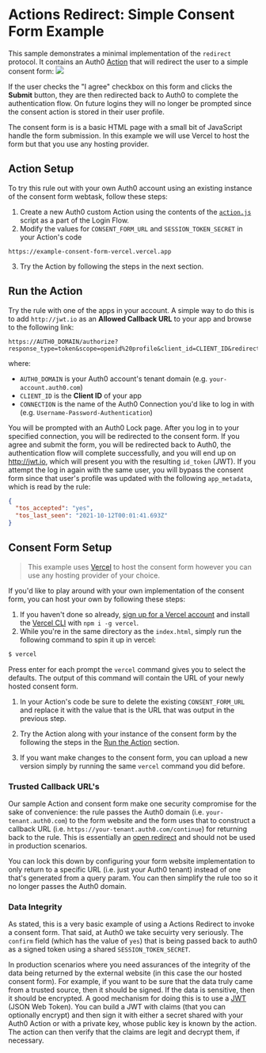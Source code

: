 # Actions Redirect: Simple Consent Form Example

This sample demonstrates a minimal implementation of the `redirect` protocol. It contains an Auth0 [Action](http://auth0.com/docs/actions) that will redirect the user to a simple consent form:
![](https://cloud.githubusercontent.com/assets/3535918/10492764/5eac3cd2-7273-11e5-9717-b1a8305fb4e6.png)

If the user checks the "I agree" checkbox on this form and clicks the **Submit** button, they are then redirected back to Auth0 to complete the authentication flow. On future logins they will no longer be prompted since the consent action is stored in their user profile.

The consent form is is a basic HTML page with a small bit of JavaScript handle the form submission. In this example we will use Vercel to host the form but that you use any hosting provider. 

## Action Setup

To try this rule out with your own Auth0 account using an existing instance of the consent form webtask, follow these steps:

1. Create a new Auth0 custom Action using the contents of the [`action.js`](action.js) script as a part of the Login Flow.
2. Modify the values for `CONSENT_FORM_URL` and `SESSION_TOKEN_SECRET` in your Action's code
```
https://example-consent-form-vercel.vercel.app
```

3. Try the Action by following the steps in the next section.

## Run the Action

Try the rule with one of the apps in your account. A simple way to do this is to add `http://jwt.io` as an **Allowed Callback URL** to your app and browse to the following link:  
```
https://AUTH0_DOMAIN/authorize?response_type=token&scope=openid%20profile&client_id=CLIENT_ID&redirect_uri=http://jwt.io&connection=CONNECTION
```

where:
* `AUTH0_DOMAIN` is your Auth0 account's tenant domain (e.g. `your-account.auth0.com`)
* `CLIENT_ID` is the **Client ID** of your app
* `CONNECTION` is the name of the Auth0 Connection you'd like to log in with (e.g. `Username-Password-Authentication`)

You will be prompted with an Auth0 Lock page. After you log in to your specified connection, you will be redirected to the consent form. If you agree and submit the form, you will be redirected back to Auth0, the authentication flow will complete successfully, and you will end up on http://jwt.io, which will present you with the resulting `id_token` (JWT). If you attempt the log in again with the same user, you will bypass the consent form since that user's profile was updated with the following `app_metadata`, which is read by the rule:

```json
{
  "tos_accepted": "yes",
  "tos_last_seen": "2021-10-12T00:01:41.693Z"
}
```

## Consent Form Setup

> This example uses [Vercel](https://vercel.com/) to host the consent form however you can use any hosting provider of your choice. 

If you'd like to play around with your own implementation of the consent form, you can host your own by following these steps:

1. If you haven't done so already, [sign up for a Vercel account](https://vercel.com/signup) and install the [Vercel CLI](https://github.com/vercel/vercel/tree/main/packages/cli) with `npm i -g vercel`. 
1. While you're in the same directory as the `index.html`, simply run the following command to spin it up in vercel:  
  ```bash
  $ vercel
  ```

Press enter for each prompt the `vercel` command gives you to select the defaults. The output of this command will contain the URL of your newly hosted consent form.

1. In your Action's code be sure to delete the existing `CONSENT_FORM_URL` and replace it with the value that is the URL that was output in the previous step.

1. Try the Action along with your instance of the consent form by the following the steps in the [Run the Action](#run-the-action) section.

1. If you want make changes to the consent form, you can upload a new version simply by running the same `vercel` command you did before.

### Trusted Callback URL's

Our sample Action and consent form make one security compromise for the sake of convenience: the rule passes the Auth0 domain (i.e. `your-tenant.auth0.com`) to the form website and the form uses that to construct a callback URL (i.e. `https://your-tenant.auth0.com/continue`) for returning back to the rule. This is essentially an [open redirect](https://www.owasp.org/index.php/Unvalidated_Redirects_and_Forwards_Cheat_Sheet) and should not be used in production scenarios.

You can lock this down by configuring your form website implementation to only return to a specific URL (i.e. just your Auth0 tenant) instead of one that's generated from a query param. You can then simplify the rule too so it no longer passes the Auth0 domain.

### Data Integrity

As stated, this is a very basic example of using a Actions Redirect to invoke a consent form. That said, at Auth0 we take secuirty very seriously. The `confirm` field (which has the value of `yes`) that is being passed back to auth0 as a signed token using a shared `SESSION_TOKEN_SECRET`.

In production scenarios where you need assurances of the integrity of the data being returned by the external website (in this case the our hosted consent form). For example, if you want to be sure that the data truly came from a trusted source, then it should be signed. If the data is sensitive, then it should be encrypted. A good mechanism for doing this is to use a [JWT](http://jwt.io/) (JSON Web Token). You can build a JWT with claims (that you can optionally encrypt) and then sign it with either a secret shared with your Auth0 Action or with a private key, whose public key is known by the action. The action can then verify that the claims are legit and decrypt them, if necessary.
